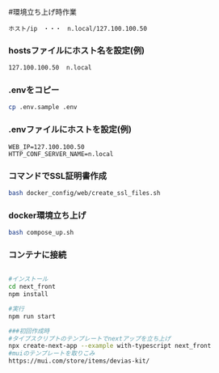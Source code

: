 #環境立ち上げ時作業

```
ホスト/ip　・・・　n.local/127.100.100.50
```

### hostsファイルにホスト名を設定(例)
```bash
127.100.100.50	n.local
```

### .envをコピー
```bash
cp .env.sample .env
```

### .envファイルにホストを設定(例)
```dotenv
WEB_IP=127.100.100.50
HTTP_CONF_SERVER_NAME=n.local
```

### コマンドでSSL証明書作成
```bash
bash docker_config/web/create_ssl_files.sh
```
### docker環境立ち上げ
```bash
bash compose_up.sh
```

### コンテナに接続
```bash

#インストール
cd next_front
npm install

#実行
npm run start

###初回作成時
#タイプスクリプトのテンプレートでnextアップを立ち上げ
npx create-next-app --example with-typescript next_front
#muiのテンプレートを取りこみ
https://mui.com/store/items/devias-kit/
```
